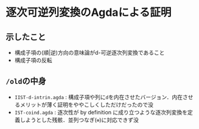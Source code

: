 # 逐次可逆列変換のAgdaによる証明

## 示したこと

- 構成子項の(順|逆)方向の意味論がd-可逆逐次列変換であること
- 構成子項の反転

## `/old`の中身

- `IIST-d-intrin.agda` : 構成子項や列に`d`を内在させたバージョン．内在させるメリットが薄く証明をややこしくしただけだったので没
- `IST-coind.agda` : 逐次性が by definition に成り立つような逐次列変換を定義しようとした残骸．並列つなぎ(`⊗`)に対応できず没
